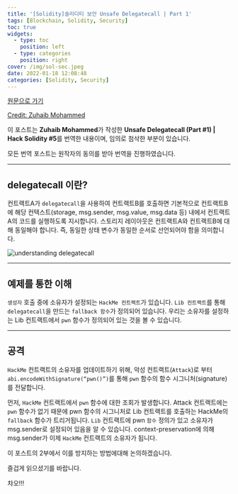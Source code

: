 ```yaml
---
title: '[Solidity]솔리디티 보안 Unsafe Delegatecall | Part 1'
tags: [Blockchain, Solidity, Security]
toc: true
widgets:
  - type: toc
    position: left
  - type: categories
    position: right
cover: /img/sol-sec.jpeg
date: 2022-01-18 12:08:48
categories: [Solidity, Security]
---
```


</pre>

<!--more-->

<!--more-->

[원문으로 가기](https://coinsbench.com/unsafe-delegatecall-part-1-hack-solidity-5-81d5f295edb6)

[Credit: Zuhaib Mohammed](https://zuhaibmd.medium.com/)

이 포스트는 **Zuhaib Mohammed**가 작성한 **Unsafe Delegatecall (Part #1) | Hack Solidity #5**를 번역한 내용이며, 임의로 첨삭한 부분이 있습니다.

모든 번역 포스트는 원작자의 동의를 받아 번역을 진행하였습니다.

---

## **delegatecall 이란?**

컨트랙트A가 `delegatecall`을 사용하여 컨트랙트B를 호출하면 기본적으로 컨트랙트B에 해당 컨텍스트(storage, msg.sender, msg.value, msg.data 등) 내에서 컨트랙트A의 코드를 실행하도록 지시합니다. 스토리지 레이아웃은 컨트랙트A와 컨트랙트B에 대해 동일해야 합니다. 즉, 동일한 상태 변수가 동일한 순서로 선언되어야 함을 의미합니다.

![understanding delegatecall](/img/솔리디티-보안-Unsafe-Delegatecall-part1/1.png?style=centerme)

---

## **예제를 통한 이해**

`생성자` 호출 중에 소유자가 설정되는 `HackMe 컨트랙트`가 있습니다. `Lib 컨트랙트`를 통해 `delegatecall`을 만드는 `fallback 함수`가 정의되어 있습니다. 우리는 소유자를 설정하는 Lib 컨트랙트에서 `pwn` 함수가 정의되어 있는 것을 볼 수 있습니다.

---

## **공격**

`HackMe` 컨트랙트의 소유자를 업데이트하기 위해, 악성 컨트랙트(`Attack`)로 부터 `abi.encodeWithSignature(“pwn()”)`를 통해 `pwn` 함수의 함수 시그니처(signature)를 전달합니다.

먼저, `HackMe` 컨트랙트에서 `pwn` 함수에 대한 조회가 발생합니다. Attack 컨트랙트에는 `pwn` 함수가 없기 때문에 pwn 함수의 시그니처로 Lib 컨트랙트를 호출하는 HackMe의 `fallback` 함수가 트리거됩니다. `Lib` 컨트랙트에 pwn `함수` 정의가 있고 소유자가 msg.sender로 설정되어 있음을 알 수 있습니다. context-preservation에 의해 msg.sender가 이제 `HackMe` 컨트랙트의 소유자가 됩니다.



이 포스트의 2부에서 이를 방지하는 방법에대해 논의하겠습니다.



즐겁게 읽으셨기를 바랍니다.

챠오!!!
